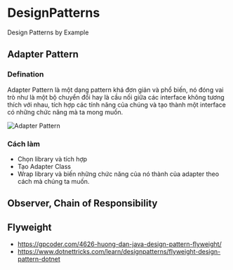 # DesignPatterns
Design Patterns by Example

## Adapter Pattern

### Defination
Adapter Pattern là một dạng pattern khá đơn giản và phổ biến, nó đóng vai trò như là một bộ chuyển đổi hay là cầu nối giữa các interface không tương thích với nhau, tích hợp các tính năng của chúng và tạo thành một interface có những chức năng mà ta mong muốn.

![Adapter Pattern][AdapterPattern]

### Cách làm
- Chọn library và tích hợp
- Tạo Adapter Class
- Wrap library và biến những chức năng của nó thành của adapter theo cách mà chúng ta muốn.

[AdapterPattern]: https://i1.wp.com/www.javagists.com/wp-content/uploads/2018/01/adapter-Example.png?resize=648%2C386&ssl=1


## Observer, Chain of Responsibility


## Flyweight
- https://gpcoder.com/4626-huong-dan-java-design-pattern-flyweight/
- https://www.dotnettricks.com/learn/designpatterns/flyweight-design-pattern-dotnet